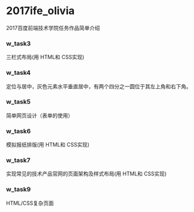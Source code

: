 # 2017ife_olivia
2017百度前端技术学院任务作品简单介绍

### w_task3
三栏式布局(用 HTML和 CSS实现)<br>

### w_task4
定位与居中，灰色元素水平垂直居中，有两个四分之一圆位于其左上角和右下角。<br>


### w_task5
简单网页设计（表单的使用）<br>

### w_task6
模拟报纸排版(用 HTML和 CSS实现)<br>

### w_task7
实现常见的技术产品官网的页面架构及样式布局(用 HTML和 CSS实现)<br>

### w_task9
HTML/CSS复杂页面<br>







